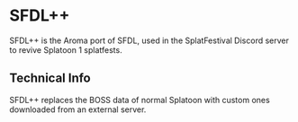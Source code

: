 # SFDL++

SFDL++ is the Aroma port of SFDL, used in the SplatFestival Discord server to revive Splatoon 1 splatfests.

## Technical Info
SFDL++ replaces the BOSS data of normal Splatoon with custom ones downloaded from an external server.
